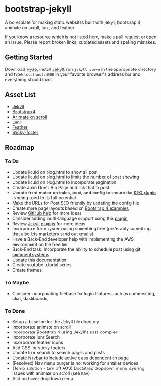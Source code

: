 # bootstrap-jekyll

A boilerplate for making static websites built with jekyll, bootstrap 4, animate on scroll, lunr, and feather.

If you know a resource which is not listed here, make a pull request or open an issue. Please report broken links, outdated assets and spelling mistakes.

## Getting Started

Download [Hyde](https://github.com/jjmcsorley/hyde.io), install [Jekyll](https://jekyllrb.com/), run `jekyll serve` in the appropriate directory and type `localhost:4000` in your favorite browser's address bar and everything should load.

## Asset List

- [Jekyll](https://jekyllrb.com/)
- [Bootstrap 4](https://getbootstrap.com/)
- [Animate on scroll](https://michalsnik.github.io/aos/)
- [Lunr](https://lunrjs.com/)
- [Feather](https://feathericons.com/)
- [Sticky-footer](https://getbootstrap.com/docs/4.1/examples/sticky-footer/)

## Roadmap

### To Do

- Update liquid on blog.html to show all post
- Update liquid on blog.html to limits the number of post showing
- Update liquid on blog.html to incorporate pagination
- Create John Doe's Bio Page and link that to post
- Update front matter on index, post, and config to ensure the [SEO plugin](https://github.com/jekyll/jekyll-seo-tag/blob/master/docs/usage.md) is being used to its full potential
- Make the URLs for Post SEO friendly by updating the config file
- Create more page layouts based on [Bootstrap 4 examples](https://getbootstrap.com/docs/4.1/examples/)
- Review [GitHub help](https://help.github.com/categories/customizing-github-pages/) for more ideas
- Consider adding multi-language support using this [plugin](https://github.com/vwochnik/jekyll-language-plugin)
- Review [Jekyll plugins](https://jekyllrb.com/docs/plugins/) for more ideas
- Incorporate form system using something free (preferably something that also lets marketers send out emails)
- Have a Back-End developer help with implementing the AWS environment on the free tier
- Back-End task: Incorporate the ability to schedule post using git [comment systems](https://serverless.com/blog/static-site-post-scheduler/)
- Update this documentation
- Create youtube tutorial series
- Create themes

### To Maybe

- Consider incorporating firebase for login features such as commenting, chat, dashboards,

### To Done

- Setup a baseline for the Jekyll file directory
- Incorporate animate on scroll
- Incorporate Bootstrap 4 using Jekyll's sass compiler
- Incorporate lunr Search
- Incorporate feather icons
- Add CSS for sticky footers
- Update lunr search to search pages and posts
- Update Navbar to include active class dependent on page
- (Resolved) Nav menu burger is not working for smaller devices
- (Temp solution - turn off AOS) Bootstrap dropdown menu layering issues with animate on scroll (see nav)
- Add on hover dropdown menu
